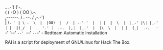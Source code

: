

 _  .-')    ('-.             
( \( -O )  ( OO ).-.         
 ,------.  / . --. / ,-.-')  
 |   /`. ' | \-.  \  |  |OO) 
 |  /  | .-'-'  |  | |  |  \ 
 |  |_.' |\| |_.'  | |  |(_/ 
 |  .  '.' |  .-.  |,|  |_.' 
 |  |\  \  |  | |  (_|  .-.  
 `--' '--' `--' `--' `--`-'  - Redteam Automatic Installation



RAI is a script for deployment of GNU/Linux for Hack The Box. 
